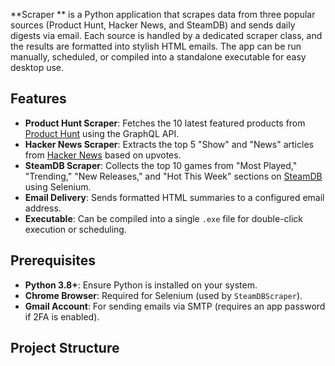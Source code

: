 
**Scraper ** is a Python application that scrapes data from three popular sources (Product Hunt, Hacker News, and SteamDB) and sends daily digests via email. Each source is handled by a dedicated scraper class, and the results are formatted into stylish HTML emails. The app can be run manually, scheduled, or compiled into a standalone executable for easy desktop use.

## Features

- **Product Hunt Scraper**: Fetches the 10 latest featured products from [Product Hunt](https://www.producthunt.com/) using the GraphQL API.
- **Hacker News Scraper**: Extracts the top 5 "Show" and "News" articles from [Hacker News](https://news.ycombinator.com/) based on upvotes.
- **SteamDB Scraper**: Collects the top 10 games from "Most Played," "Trending," "New Releases," and "Hot This Week" sections on [SteamDB](https://steamdb.info/) using Selenium.
- **Email Delivery**: Sends formatted HTML summaries to a configured email address.
- **Executable**: Can be compiled into a single `.exe` file for double-click execution or scheduling.

## Prerequisites

- **Python 3.8+**: Ensure Python is installed on your system.
- **Chrome Browser**: Required for Selenium (used by `SteamDBScraper`).
- **Gmail Account**: For sending emails via SMTP (requires an app password if 2FA is enabled).

## Project Structure
